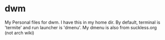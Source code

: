 # dwm
My Personal files for dwm. I have this in my home dir. By default, terminal is 'termite' and run launcher is 'dmenu'. My dmenu is also from suckless.org (not arch wiki)
